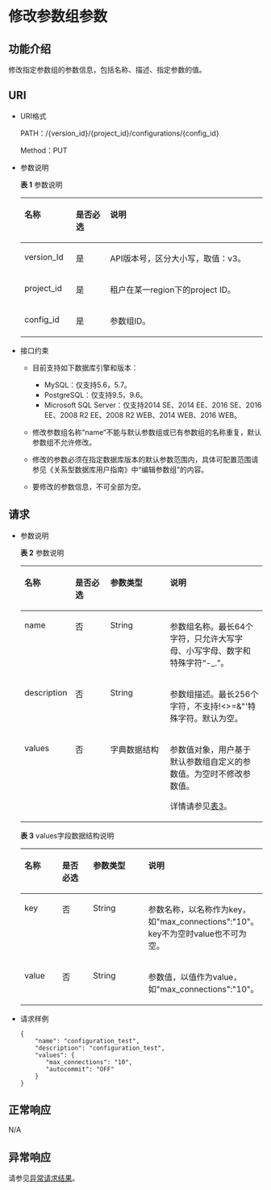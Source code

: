 # 修改参数组参数<a name="rds_09_0303"></a>

## 功能介绍<a name="section29151894373"></a>

修改指定参数组的参数信息，包括名称、描述、指定参数的值。

## URI<a name="section159150933715"></a>

-   URI格式

    PATH：/\{version\_id\}/\{project\_id\}/configurations/\{config\_id\}

    Method：PUT

-   参数说明

    **表 1**  参数说明

    <a name="table89151953717"></a>
    <table><thead align="left"><tr id="row7165910143717"><th class="cellrowborder" valign="top" width="21.21%" id="mcps1.2.4.1.1"><p id="p11165161023714"><a name="p11165161023714"></a><a name="p11165161023714"></a>名称</p>
    </th>
    <th class="cellrowborder" valign="top" width="14.14%" id="mcps1.2.4.1.2"><p id="p12165121083718"><a name="p12165121083718"></a><a name="p12165121083718"></a>是否必选</p>
    </th>
    <th class="cellrowborder" valign="top" width="64.64999999999999%" id="mcps1.2.4.1.3"><p id="p11651110153712"><a name="p11651110153712"></a><a name="p11651110153712"></a>说明</p>
    </th>
    </tr>
    </thead>
    <tbody><tr id="row17165111016374"><td class="cellrowborder" valign="top" width="21.21%" headers="mcps1.2.4.1.1 "><p id="p131653108373"><a name="p131653108373"></a><a name="p131653108373"></a>version_Id</p>
    </td>
    <td class="cellrowborder" valign="top" width="14.14%" headers="mcps1.2.4.1.2 "><p id="p14165610193714"><a name="p14165610193714"></a><a name="p14165610193714"></a>是</p>
    </td>
    <td class="cellrowborder" valign="top" width="64.64999999999999%" headers="mcps1.2.4.1.3 "><p id="p10165151011378"><a name="p10165151011378"></a><a name="p10165151011378"></a>API版本号，区分大小写，取值：v3。</p>
    </td>
    </tr>
    <tr id="row17165610153712"><td class="cellrowborder" valign="top" width="21.21%" headers="mcps1.2.4.1.1 "><p id="p1416591073710"><a name="p1416591073710"></a><a name="p1416591073710"></a>project_id</p>
    </td>
    <td class="cellrowborder" valign="top" width="14.14%" headers="mcps1.2.4.1.2 "><p id="p31651810143710"><a name="p31651810143710"></a><a name="p31651810143710"></a>是</p>
    </td>
    <td class="cellrowborder" valign="top" width="64.64999999999999%" headers="mcps1.2.4.1.3 "><p id="p3165191063718"><a name="p3165191063718"></a><a name="p3165191063718"></a>租户在某一region下的project ID。</p>
    </td>
    </tr>
    <tr id="row1316571063716"><td class="cellrowborder" valign="top" width="21.21%" headers="mcps1.2.4.1.1 "><p id="p1316511033710"><a name="p1316511033710"></a><a name="p1316511033710"></a>config_id</p>
    </td>
    <td class="cellrowborder" valign="top" width="14.14%" headers="mcps1.2.4.1.2 "><p id="p1216561017374"><a name="p1216561017374"></a><a name="p1216561017374"></a>是</p>
    </td>
    <td class="cellrowborder" valign="top" width="64.64999999999999%" headers="mcps1.2.4.1.3 "><p id="p816561014375"><a name="p816561014375"></a><a name="p816561014375"></a>参数组ID。</p>
    </td>
    </tr>
    </tbody>
    </table>


-   接口约束
    -   目前支持如下数据库引擎和版本：
        -   MySQL：仅支持5.6，5.7。
        -   PostgreSQL：仅支持9.5，9.6。
        -   Microsoft SQL Server：仅支持2014 SE、2014 EE、2016 SE、2016 EE、2008 R2 EE、2008 R2 WEB、2014 WEB、2016 WEB。

    -   修改参数组名称“name“不能与默认参数组或已有参数组的名称重复，默认参数组不允许修改。
    -   修改的参数必须在指定数据库版本的默认参数范围内，具体可配置范围请参见《关系型数据库用户指南》中“编辑参数组”的内容。
    -   要修改的参数信息，不可全部为空。


## 请求<a name="section149462918370"></a>

-   参数说明

    **表 2**  参数说明

    <a name="table9962179113713"></a>
    <table><thead align="left"><tr id="row15165121013712"><th class="cellrowborder" valign="top" width="16.23%" id="mcps1.2.5.1.1"><p id="p616541017372"><a name="p616541017372"></a><a name="p616541017372"></a>名称</p>
    </th>
    <th class="cellrowborder" valign="top" width="15.36%" id="mcps1.2.5.1.2"><p id="p15165310143717"><a name="p15165310143717"></a><a name="p15165310143717"></a>是否必选</p>
    </th>
    <th class="cellrowborder" valign="top" width="26.05%" id="mcps1.2.5.1.3"><p id="p316517107374"><a name="p316517107374"></a><a name="p316517107374"></a>参数类型</p>
    </th>
    <th class="cellrowborder" valign="top" width="42.36%" id="mcps1.2.5.1.4"><p id="p19165161013720"><a name="p19165161013720"></a><a name="p19165161013720"></a>说明</p>
    </th>
    </tr>
    </thead>
    <tbody><tr id="row1516517104373"><td class="cellrowborder" valign="top" width="16.23%" headers="mcps1.2.5.1.1 "><p id="p1116561017377"><a name="p1116561017377"></a><a name="p1116561017377"></a>name</p>
    </td>
    <td class="cellrowborder" valign="top" width="15.36%" headers="mcps1.2.5.1.2 "><p id="p8165191093712"><a name="p8165191093712"></a><a name="p8165191093712"></a>否</p>
    </td>
    <td class="cellrowborder" valign="top" width="26.05%" headers="mcps1.2.5.1.3 "><p id="p1216591012371"><a name="p1216591012371"></a><a name="p1216591012371"></a>String</p>
    </td>
    <td class="cellrowborder" valign="top" width="42.36%" headers="mcps1.2.5.1.4 "><p id="p9165131016374"><a name="p9165131016374"></a><a name="p9165131016374"></a>参数组名称。最长64个字符，只允许大写字母、小写字母、数字和特殊字符“-_.”。</p>
    </td>
    </tr>
    <tr id="row21651010133713"><td class="cellrowborder" valign="top" width="16.23%" headers="mcps1.2.5.1.1 "><p id="p141651310153712"><a name="p141651310153712"></a><a name="p141651310153712"></a>description</p>
    </td>
    <td class="cellrowborder" valign="top" width="15.36%" headers="mcps1.2.5.1.2 "><p id="p171658107371"><a name="p171658107371"></a><a name="p171658107371"></a>否</p>
    </td>
    <td class="cellrowborder" valign="top" width="26.05%" headers="mcps1.2.5.1.3 "><p id="p41651010183710"><a name="p41651010183710"></a><a name="p41651010183710"></a>String</p>
    </td>
    <td class="cellrowborder" valign="top" width="42.36%" headers="mcps1.2.5.1.4 "><p id="p1416513103374"><a name="p1416513103374"></a><a name="p1416513103374"></a>参数组描述。最长256个字符，不支持!&lt;&gt;=&amp;"'特殊字符。默认为空。</p>
    </td>
    </tr>
    <tr id="row111655104371"><td class="cellrowborder" valign="top" width="16.23%" headers="mcps1.2.5.1.1 "><p id="p21658108374"><a name="p21658108374"></a><a name="p21658108374"></a>values</p>
    </td>
    <td class="cellrowborder" valign="top" width="15.36%" headers="mcps1.2.5.1.2 "><p id="p416513109372"><a name="p416513109372"></a><a name="p416513109372"></a>否</p>
    </td>
    <td class="cellrowborder" valign="top" width="26.05%" headers="mcps1.2.5.1.3 "><p id="p1616561014378"><a name="p1616561014378"></a><a name="p1616561014378"></a>字典数据结构</p>
    </td>
    <td class="cellrowborder" valign="top" width="42.36%" headers="mcps1.2.5.1.4 "><p id="p181657107373"><a name="p181657107373"></a><a name="p181657107373"></a>参数值对象，用户基于默认参数组自定义的参数值。为空时不修改参数值。</p>
    <p id="p17486537123010"><a name="p17486537123010"></a><a name="p17486537123010"></a>详情请参见<a href="#table597813911376">表3</a>。</p>
    </td>
    </tr>
    </tbody>
    </table>

    **表 3**  values字段数据结构说明

    <a name="table597813911376"></a>
    <table><thead align="left"><tr id="row016541014373"><th class="cellrowborder" valign="top" width="16.78%" id="mcps1.2.5.1.1"><p id="p8165171013375"><a name="p8165171013375"></a><a name="p8165171013375"></a>名称</p>
    </th>
    <th class="cellrowborder" valign="top" width="14.829999999999998%" id="mcps1.2.5.1.2"><p id="p13165141083710"><a name="p13165141083710"></a><a name="p13165141083710"></a>是否必选</p>
    </th>
    <th class="cellrowborder" valign="top" width="26.179999999999996%" id="mcps1.2.5.1.3"><p id="p7165131053713"><a name="p7165131053713"></a><a name="p7165131053713"></a>参数类型</p>
    </th>
    <th class="cellrowborder" valign="top" width="42.21%" id="mcps1.2.5.1.4"><p id="p20165151033710"><a name="p20165151033710"></a><a name="p20165151033710"></a>说明</p>
    </th>
    </tr>
    </thead>
    <tbody><tr id="row516501010377"><td class="cellrowborder" valign="top" width="16.78%" headers="mcps1.2.5.1.1 "><p id="p151651710153718"><a name="p151651710153718"></a><a name="p151651710153718"></a>key</p>
    </td>
    <td class="cellrowborder" valign="top" width="14.829999999999998%" headers="mcps1.2.5.1.2 "><p id="p141651010113713"><a name="p141651010113713"></a><a name="p141651010113713"></a>否</p>
    </td>
    <td class="cellrowborder" valign="top" width="26.179999999999996%" headers="mcps1.2.5.1.3 "><p id="p1516541073715"><a name="p1516541073715"></a><a name="p1516541073715"></a>String</p>
    </td>
    <td class="cellrowborder" valign="top" width="42.21%" headers="mcps1.2.5.1.4 "><p id="p13165710113715"><a name="p13165710113715"></a><a name="p13165710113715"></a>参数名称，以名称作为key，如"max_connections":"10"。key不为空时value也不可为空。</p>
    </td>
    </tr>
    <tr id="row116541017376"><td class="cellrowborder" valign="top" width="16.78%" headers="mcps1.2.5.1.1 "><p id="p1916591012374"><a name="p1916591012374"></a><a name="p1916591012374"></a>value</p>
    </td>
    <td class="cellrowborder" valign="top" width="14.829999999999998%" headers="mcps1.2.5.1.2 "><p id="p21652108377"><a name="p21652108377"></a><a name="p21652108377"></a>否</p>
    </td>
    <td class="cellrowborder" valign="top" width="26.179999999999996%" headers="mcps1.2.5.1.3 "><p id="p516531003715"><a name="p516531003715"></a><a name="p516531003715"></a>String</p>
    </td>
    <td class="cellrowborder" valign="top" width="42.21%" headers="mcps1.2.5.1.4 "><p id="p11165610133717"><a name="p11165610133717"></a><a name="p11165610133717"></a>参数值，以值作为value，如"max_connections":"10"。</p>
    </td>
    </tr>
    </tbody>
    </table>


-   请求样例

    ```
    { 
        "name": "configuration_test", 
        "description": "configuration_test", 
        "values": { 
           "max_connections": "10", 
           "autocommit": "OFF" 
        } 
    }
    ```


## 正常响应<a name="section499319173712"></a>

N/A

## 异常响应<a name="section18993209113715"></a>

请参见[异常请求结果](null.md)。

